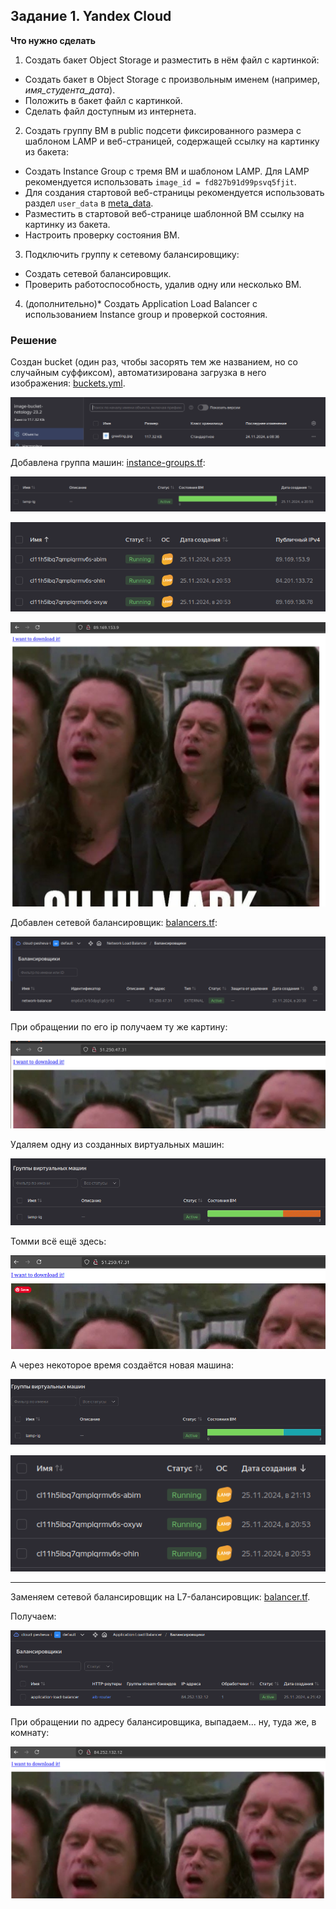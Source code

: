 ## Задание 1. Yandex Cloud 

**Что нужно сделать**

1. Создать бакет Object Storage и разместить в нём файл с картинкой:

 - Создать бакет в Object Storage с произвольным именем (например, _имя_студента_дата_).
 - Положить в бакет файл с картинкой.
 - Сделать файл доступным из интернета.
 
2. Создать группу ВМ в public подсети фиксированного размера с шаблоном LAMP и веб-страницей, содержащей ссылку на картинку из бакета:

 - Создать Instance Group с тремя ВМ и шаблоном LAMP. Для LAMP рекомендуется использовать `image_id = fd827b91d99psvq5fjit`.
 - Для создания стартовой веб-страницы рекомендуется использовать раздел `user_data` в [meta_data](https://cloud.yandex.ru/docs/compute/concepts/vm-metadata).
 - Разместить в стартовой веб-странице шаблонной ВМ ссылку на картинку из бакета.
 - Настроить проверку состояния ВМ.
 
3. Подключить группу к сетевому балансировщику:

 - Создать сетевой балансировщик.
 - Проверить работоспособность, удалив одну или несколько ВМ.
 
4. (дополнительно)* Создать Application Load Balancer с использованием Instance group и проверкой состояния.


### Решение

Создан bucket (один раз, чтобы засорять тем же названием, но со случайным суффиксом), автоматизирована загрузка в него изображения: [buckets.yml](../23.common/buckets.tf).

![alt text](img/1.png)

Добавлена группа машин: [instance-groups.tf](../23.common/instance-groups.tf):

![alt text](img/2.png)

![alt text](img/3.png)

![alt text](img/4.png)

Добавлен сетевой балансировщик: [balancers.tf](../23.common/balancers.tf):

![alt text](img/5.png)

При обращении по его ip получаем ту же картину:

![alt text](img/6.png)

Удаляем одну из созданных виртуальных машин:

![alt text](img/7.png)

Томми всё ещё здесь:

![alt text](img/8.png)

А через некоторое время создаётся новая машина:

![alt text](img/9.png)

![alt text](img/10.png)

---

Заменяем сетевой балансировщик на L7-балансировщик: [balancer.tf](../23.common/balancers.tf).

Получаем:

![alt text](img/11.png)

При обращении по адресу балансировщика, выпадаем... ну, туда же, в комнату:

![alt text](img/12.png)